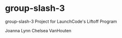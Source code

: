 # group-slash-3
group-slash-3 Project for LaunchCode's Liftoff Program

Joanna Lynn
Chelsea VanHouten
